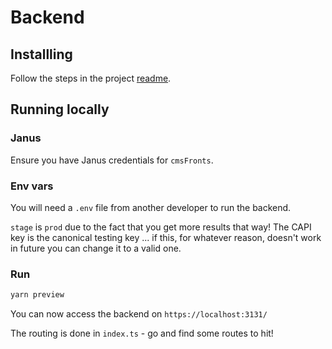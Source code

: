 # Backend

## Installling

Follow the steps in the project [readme](https://github.com/guardian/editions/blob/master/README.md).

## Running locally

### Janus

Ensure you have Janus credentials for `cmsFronts`.

### Env vars

You will need a `.env` file from another developer to run the backend.

`stage` is `prod` due to the fact that you get more results that way! The CAPI key is the canonical testing key ... if this, for whatever reason, doesn't work in future you can change it to a valid one.

### Run

```bash
yarn preview
```

You can now access the backend on `https://localhost:3131/`

The routing is done in `index.ts` - go and find some routes to hit!
